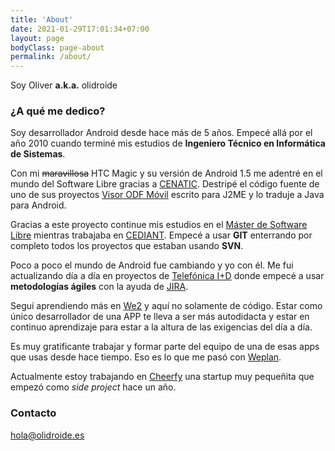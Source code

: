 ```yaml
---
title: 'About'
date: 2021-01-29T17:01:34+07:00
layout: page
bodyClass: page-about
permalink: /about/
---
```


Soy Oliver **a.k.a.** olidroide

### ¿A qué me dedico?

Soy desarrollador Android desde hace más de 5 años. Empecé allá por el año 2010 cuando terminé mis estudios de **Ingeniero Técnico en Informática de Sistemas**. 

Con mi  ~~maravillosa~~ HTC Magic y su versión de Android 1.5 me adentré en el mundo del Software Libre gracias a [CENATIC](http://www.cenatic.es/). Destripé el código fuente de uno de sus proyectos [Visor ODF Móvil](https://forja.cenatic.es/projects/visorodfmovil/) escrito para J2ME y lo traduje a Java para Android.

Gracias a este proyecto continue mis estudios en el [Máster de Software Libre](https://www.youtube.com/watch?v=ythbYdT7Eek) mientras trabajaba en [CEDIANT](https://www.google.es/search?q=cediant). Empecé a usar **GIT** enterrando por completo todos los proyectos que estaban usando **SVN**.

Poco a poco el mundo de Android fue cambiando y yo con él. Me fui actualizando día a día en proyectos de [Telefónica I+D](http://www.tid.es/) donde empecé a usar **metodologías ágiles** con la ayuda de [JIRA](https://jira.atlassian.com).

Seguí aprendiendo más en [We2](http://we2.com/) y aquí no solamente de código. Estar como único desarrollador de una APP te lleva a ser más autodidacta y estar en continuo aprendizaje para estar a la altura de las exigencias del día a día.

Es muy gratificante trabajar y formar parte del equipo de una de esas apps que usas desde hace tiempo. Eso es lo que me pasó con [Weplan](http://weplan-app.com/).

Actualmente estoy trabajando en [Cheerfy](http://cheerfy.com/) una startup muy pequeñita que empezó como _side project_ hace un año.

### Contacto

[hola@olidroide.es](mailto:hola@olidroide.es)